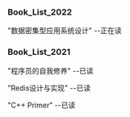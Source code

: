 ### Book_List_2022
"数据密集型应用系统设计" --正在读


### Book_List_2021

"程序员的自我修养" --已读

"Redis设计与实现" --已读

"C++ Primer" --已读

